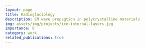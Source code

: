 ```yaml
---
layout: page
title: Radioglaciology
description: EM wave propagtion in polycrystalline materials
img: assets/img/projects/ice-internal-layers.jpg
importance: 6
category: work
related_publications: true
---
```


